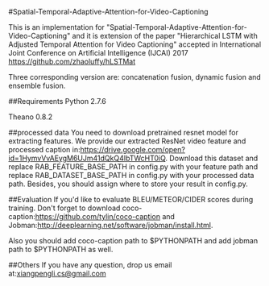 #Spatial-Temporal-Adaptive-Attention-for-Video-Captioning

This is an implementation for "Spatial-Temporal-Adaptive-Attention-for-Video-Captioning" and it is extension of the paper "Hierarchical LSTM with Adjusted Temporal Attention for Video Captioning" accepted in International Joint Conference on Artificial Intelligence (IJCAI) 2017 https://github.com/zhaoluffy/hLSTMat

Three corresponding version are: concatenation fusion, dynamic fusion and ensemble fusion.

##Requirements
 Python 2.7.6

 Theano 0.8.2

##processed data
 You need to download pretrained resnet model for extracting features. We provide our extracted ResNet video feature and processed caption in:https://drive.google.com/open?id=1HymvVvAEygM6UJm41dQkQ4IbTWcHT0iQ. Download this dataset and replace RAB_FEATURE_BASE_PATH in config.py with your feature path and replace RAB_DATASET_BASE_PATH in config.py with your processed data path. Besides, you should assign where to store your result in config.py.

##Evaluation
 If you'd like to evaluate BLEU/METEOR/CIDER scores during training. Don't forget to download coco-caption:https://github.com/tylin/coco-caption and Jobman:http://deeplearning.net/software/jobman/install.html.
 
 Also you should add coco-caption path to $PYTHONPATH and add jobman path to $PYTHONPATH as well.

##Others
 If you have any question, drop us email at:xiangpengli.cs@gmail.com
